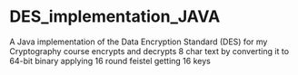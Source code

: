 # DES_implementation_JAVA
A Java implementation of the Data Encryption Standard (DES) for my Cryptography course
encrypts and decrypts 8 char text by converting it to 64-bit binary
applying 16 round feistel 
getting 16 keys
